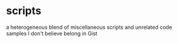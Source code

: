 # scripts
a heterogeneous blend of miscellaneous scripts and unrelated code samples I don't believe belong in Gist 
